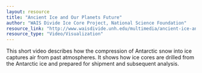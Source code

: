 ```yaml
---
layout: resource
title: "Ancient Ice and Our Planets Future"
author: "WAIS Divide Ice Core Project, National Science Foundation"
resource_link: "http://www.waisdivide.unh.edu/multimedia/ancient-ice-and-our-planets-future.shtm..."
resource_type: "Video/Visualization"
---
```


This short video describes how the compression of Antarctic snow into ice captures air from past atmospheres. It shows how ice cores are drilled from the Antarctic ice and prepared for shipment and subsequent analysis.
